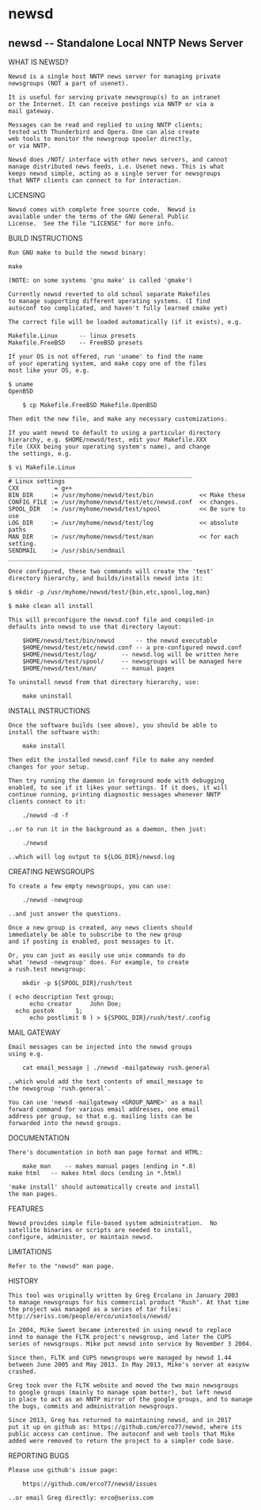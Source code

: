 # newsd
newsd -- Standalone Local NNTP News Server
------------------------------------------

WHAT IS NEWSD?
    
    Newsd is a single host NNTP news server for managing private
    newsgroups (NOT a part of usenet).
    
    It is useful for serving private newsgroup(s) to an intranet
    or the Internet. It can receive postings via NNTP or via a
    mail gateway.

    Messages can be read and replied to using NNTP clients;
    tested with Thunderbird and Opera. One can also create
    web tools to monitor the newsgroup spooler directly,
    or via NNTP.
    
    Newsd does /NOT/ interface with other news servers, and cannot
    manage distributed news feeds, i.e. Usenet news. This is what
    keeps newsd simple, acting as a single server for newsgroups
    that NNTP clients can connect to for interaction.
    

LICENSING

    Newsd comes with complete free source code.  Newsd is
    available under the terms of the GNU General Public
    License.  See the file "LICENSE" for more info.


BUILD INSTRUCTIONS

    Run GNU make to build the newsd binary:

	make
	
    (NOTE: on some systems 'gnu make' is called 'gmake')

    Currently newsd reverted to old school separate Makefiles
    to manage supporting different operating systems. (I find
    autoconf too complicated, and haven't fully learned cmake yet)

    The correct file will be loaded automatically (if it exists), e.g. 
    	
	Makefile.Linux		-- linux presets
	Makefile.FreeBSD	-- FreeBSD presets

    If your OS is not offered, run 'uname' to find the name
    of your operating system, and make copy one of the files
    most like your OS, e.g.

	$ uname
	OpenBSD

    	$ cp Makefile.FreeBSD Makefile.OpenBSD

    Then edit the new file, and make any necessary customizations.

    If you want newsd to default to using a particular directory
    hierarchy, e.g. $HOME/newsd/test, edit your Makefile.XXX
    file (XXX being your operating system's name), and change
    the settings, e.g.

	$ vi Makefile.Linux
	____________________________________________________
	# Linux settings
	CXX          = g++
	BIN_DIR     := /usr/myhome/newsd/test/bin             << Make these
	CONFIG_FILE := /usr/myhome/newsd/test/etc/newsd.conf  << changes.
	SPOOL_DIR   := /usr/myhome/newsd/test/spool           << Be sure to use
	LOG_DIR     := /usr/myhome/newsd/test/log             << absolute paths
	MAN_DIR     := /usr/myhome/newsd/test/man             << for each setting.
	SENDMAIL    := /usr/sbin/sendmail
	____________________________________________________

    Once configured, these two commands will create the 'test'
    directory hierarchy, and builds/installs newsd into it:

	$ mkdir -p /usr/myhome/newsd/test/{bin,etc,spool,log,man}

	$ make clean all install

    This will preconfigure the newsd.conf file and compiled-in
    defaults into newsd to use that directory layout:

	    $HOME/newsd/test/bin/newsd		-- the newsd executable
	    $HOME/newsd/test/etc/newsd.conf	-- a pre-configured newsd.conf
	    $HOME/newsd/test/log/		-- newsd.log will be written here
	    $HOME/newsd/test/spool/		-- newsgroups will be managed here
	    $HOME/newsd/test/man/		-- manual pages

    To uninstall newsd from that directory hierarchy, use:

    	make uninstall

INSTALL INSTRUCTIONS

    Once the software builds (see above), you should be able to
    install the software with:

    	make install

    Then edit the installed newsd.conf file to make any needed
    changes for your setup.

    Then try running the daemon in foreground mode with debugging
    enabled, to see if it likes your settings. If it does, it will
    continue running, printing diagnostic messages whenever NNTP
    clients connect to it:

    	./newsd -d -f

    ..or to run it in the background as a daemon, then just:

        ./newsd

    ..which will log output to ${LOG_DIR}/newsd.log

CREATING NEWSGROUPS

    To create a few empty newsgroups, you can use:

    	./newsd -newgroup

    ..and just answer the questions. 
    
    Once a new group is created, any news clients should
    immediately be able to subscribe to the new group
    and if posting is enabled, post messages to it.

    Or, you can just as easily use unix commands to do
    what 'newsd -newgroup' does. For example, to create
    a rush.test newsgroup:

    	mkdir -p ${SPOOL_DIR}/rush/test

	( echo description Test group;
          echo creator     John Doe;
	  echo postok      1;
          echo postlimit 0 ) > ${SPOOL_DIR}/rush/test/.config

MAIL GATEWAY

    Email messages can be injected into the newsd groups
    using e.g.

        cat email_message | ./newsd -mailgateway rush.general

    ..which would add the text contents of email_message to
    the newsgroup 'rush.general'.

    You can use 'newsd -mailgateway <GROUP_NAME>' as a mail
    forward command for various email addresses, one email
    address per group, so that e.g. mailing lists can be
    forwarded into the newsd groups.

DOCUMENTATION

    There's documentation in both man page format and HTML:

    	make man	-- makes manual pages (ending in *.8)
	make html	-- makes html docs (ending in *.html)
    
    'make install' should automatically create and install
    the man pages.

FEATURES

    Newsd provides simple file-based system administration.  No
    satellite binaries or scripts are needed to install,
    configure, administer, or maintain newsd.


LIMITATIONS
   
    Refer to the "newsd" man page.

HISTORY
    
    This tool was originally written by Greg Ercolano in January 2003
    to manage newsgroups for his commercial product "Rush". At that time
    the project was managed as a series of tar files:
    http://seriss.com/people/erco/unixtools/newsd/

    In 2004, Mike Sweet became interested in using newsd to replace
    innd to manage the FLTK project's newsgroup, and later the CUPS 
    series of newsgroups. Mike put newsd into service by November 3 2004.

    Since then, FLTK and CUPS newsgroups were managed by newsd 1.44
    between June 2005 and May 2013. In May 2013, Mike's server at easysw
    crashed.
    
    Greg took over the FLTK website and moved the two main newsgroups
    to google groups (mainly to manage spam better), but left newsd
    in place to act as an NNTP mirror of the google groups, and to manage
    the bugs, commits and administration newsgroups.

    Since 2013, Greg has returned to maintaining newsd, and in 2017
    put it up on github as: https://github.com/erco77/newsd, where its
    public access can continue. The autoconf and web tools that Mike
    added were removed to return the project to a simpler code base.

REPORTING BUGS

    Please use github's issue page:

        https://github.com/erco77/newsd/issues

    ..or email Greg directly: erco@seriss.com

